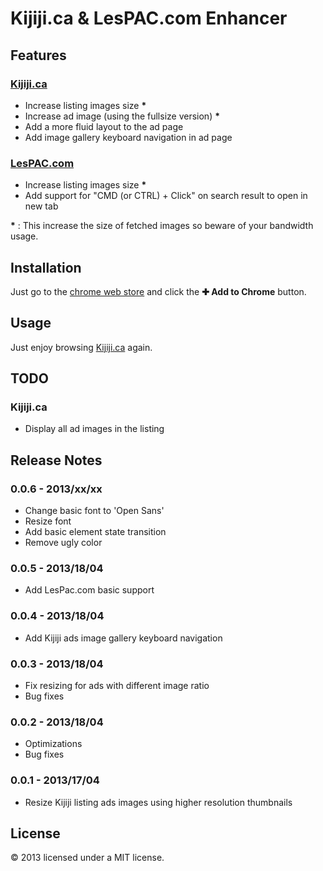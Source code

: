 # Kijiji.ca & LesPAC.com Enhancer

## Features

### [Kijiji.ca](http://www.kijiji.ca)

- Increase listing images size __*__
- Increase ad image (using the fullsize version) __*__ 
- Add a more fluid layout to the ad page
- Add image gallery keyboard navigation in ad page

### [LesPAC.com](http://www.lespac.com)

- Increase listing images size __*__
- Add support for "CMD (or CTRL) + Click" on search result to open in new tab

__*__ : This increase the size of fetched images so beware of your bandwidth usage.

## Installation

Just go to the [chrome web store](https://chrome.google.com/webstore/detail/kijijica-enhancer/milbijkclehoicmkjkaogiobhhpalokf) and click the **✚ Add to Chrome** button.


## Usage

Just enjoy browsing [Kijiji.ca](http://kijiji.ca) again.


## TODO

### Kijiji.ca

- Display all ad images in the listing

## Release Notes

### 0.0.6 - 2013/xx/xx

- Change basic font to 'Open Sans'
- Resize font
- Add basic element state transition
- Remove ugly color

### 0.0.5 - 2013/18/04

- Add LesPac.com basic support

### 0.0.4 - 2013/18/04

- Add Kijiji ads image gallery keyboard navigation

### 0.0.3 - 2013/18/04

- Fix resizing for ads with different image ratio
- Bug fixes

### 0.0.2 - 2013/18/04

- Optimizations
- Bug fixes

### 0.0.1 - 2013/17/04

- Resize Kijiji listing ads images using higher resolution thumbnails


## License

© 2013 licensed under a MIT license.
